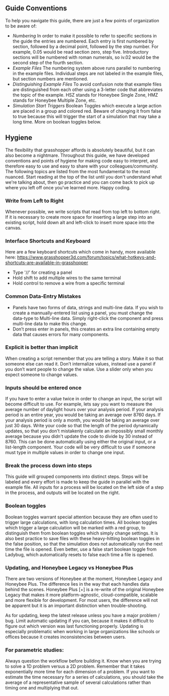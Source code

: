 ## Guide Conventions
To help you navigate this guide, there are just a few points of organization to be aware of:

- _Numbering_ In order to make it possible to refer to specific sections in the guide the entries are numbered. Each entry is first numbered by section, followed by a decimal point, followed by the step number. For example, 0.05 would be read section zero, step five. Introductory sections will be numbered with roman numerals, so iv.02 would be the second step of the fourth section.
- _Example Files_ The numbering system above runs parallel to numbering in the example files. Individual steps are not labeled in the example files, but section numbers are mentioned.
- _Distinguishing Example Files_ To avoid confusion note that example files are distinguished from each other using a 3-letter code that abbreviates the topic of the example. HSZ stands for Honeybee Single Zone, HMZ stands for Honeybee Multiple Zone, etc.   
- _Simulation Start Triggers_ Boolean Toggles which execute a large action are placed in a group and colored red. Beware of changing it from false to true because this will trigger the start of a simulation that may take a long time. More on boolean toggles below.

## Hygiene
The flexibility that grasshopper affords is absolutely beautiful, but it can also become a nightmare. Throughout this guide, we have developed conventions and points of hygiene for making code easy to interpret, and therefore easy to use and easy to share with your colleagues/community. The following topics are listed from the most fundamental to the most nuanced. Start reading at the top of the list until you don't understand what we're talking about, then go practice and you can come back to pick up where you left off once you've learned more. Happy coding.

### Write from Left to Right
Whenever possible, we write scripts that read from top left to bottom right. If it is necessary to create more space for inserting a large step into an existing script, hold down alt and left-click to insert more space into the canvas. 

### Interface Shortcuts and Keyboard
Here are a few keyboard shortcuts which come in handy, more available here: https://www.grasshopper3d.com/forum/topics/what-hotkeys-and-shortcuts-are-available-in-grasshopper
- Type '//' for creating a panel
- Hold shift to add multiple wires to the same terminal
- Hold control to remove a wire from a specific terminal

### Common Data-Entry Mistakes
- Panels have two forms of data, strings and multi-line data. If you wish to create a mannually-entered list using a panel, you must change the data-type to Multi-line data. Simply right-click the component and press multi-line data to make this change.
- Don’t press enter in panels, this creates an extra line containing empty data that causes errors for many components.

### Explicit is better than implicit
When creating a script remember that you are telling a story. Make it so that someone else can read it. Don’t internalize values, instead use a panel if you don’t want people to change the value. Use a slider only when you expect someone to change values. 

### Inputs should be entered once 
If you have to enter a value twice in order to change an input, the script will become difficult to use. For example, lets say you want to measure the average number of daylight hours over your analysis period. If your analysis period is an entire year, you would be taking an average over 8760 days. If your analysis period is only a month, you would be taking an average over just 30 days. Write your code so that the length of the period dynamically updates, so that you don't mistakenly calculate an impossibly small monthly average because you didn't update the code to divide by 30 instead of 8760. This can be done automatically using either the original input, or a list-length component. Your code will be very difficult to use if someone must type in multiple values in order to change one input.

### Break the process down into steps
This guide will grouped components into distinct steps. Steps will be labeled and every effort is made to keep the guide in parallel with the example file. All inputs for a process will be located on the left side of a step in the process, and outputs will be located on the right.

### Boolean toggles
Boolean toggles warrant special attention because they are often used to trigger large calculations, with long calculation times. All boolean toggles which trigger a large calculation will be marked with a red group, to distinguish them from boolean toggles which simply change settings. It is also best practice to save files with these heavy-hitting boolean toggles in the false position, so that the simulation does not automatically run the next time the file is opened. Even better, use a false start boolean toggle from Ladybug, which automatically resets to false each time a file is opened.

### Updating, and Honeybee Legacy vs Honeybee Plus
There are two versions of Honeybee at the moment, Honeybee Legacy and Honeybee Plus. The difference lies in the way that each handles data behind the scenes. Honeybee Plus [+] is a re-write of the original Honeybee Legacy that makes it more platform-agnostic, cloud-compatible, scalable and more flexible for development. For most users, the difference will not be apparent but it is an important distinction when trouble-shooting.

As for updating, keep the latest release unless you have a major problem / bug. Limit automatic updating if you can, because it makes it difficult to figure out which version was last functioning properly. Updating is especially problematic when working in large organizations like schools or offices because it creates inconsistencies between users.

### For parametric studies:
Always question the workflow before building it. Know when you are trying to solve a 1D problem versus a 2D problem. Remember that it takes exponentially more time for each dimension of a problem. If you want to estimate the time necessary for a series of calculations, you should take the average of a representative sample of several calculations rather than timing one and multiplying that out.